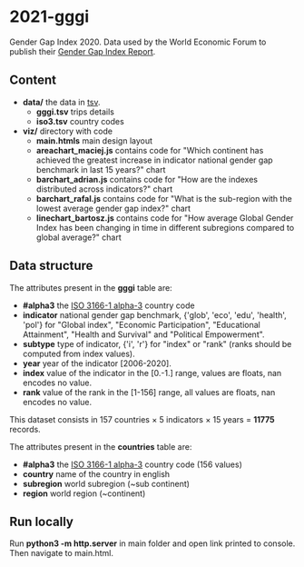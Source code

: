 # 2021-gggi

Gender Gap Index 2020.
Data used by the World Economic Forum to publish their [Gender Gap Index Report](https://reports.weforum.org/global-gender-gap-report-2020/the-global-gender-gap-index-2020/).

## Content

* **data/** the data in [tsv](https://bl.ocks.org/mbostock/3305937).
	* **gggi.tsv** trips details
	* **iso3.tsv** country codes
* **viz/** directory with code
	* **main.htmls** main design layout 
	* **areachart_maciej.js** contains code for "Which continent has achieved the greatest increase in indicator national gender gap benchmark in last 15 years?" chart
	* **barchart_adrian.js** contains code for "How are the indexes distributed across indicators?" chart
	* **barchart_rafal.js** contains code for "What is the sub-region with the lowest average gender gap index?" chart
	* **linechart_bartosz.js** contains code for "How average Global Gender Index has been changing in time in different subregions compared to global average?" chart 

## Data structure

The attributes present in the **gggi** table are:

* **#alpha3** the [ISO 3166-1 alpha-3](https://en.wikipedia.org/wiki/ISO_3166-1_alpha-3) country code
* **indicator** national gender gap benchmark, {'glob', 'eco', 'edu', 'health', 'pol'} for "Global index", "Economic Participation", "Educational Attainment", "Health and Survival" and "Political Empowerment".
* **subtype** type of indicator, {'i', 'r'} for "index" or "rank" (ranks should be computed from index values).
* **year** year of the indicator [2006-2020].
* **index** value of the indicator in the [0.-1.] range, values are floats, nan encodes no value.
* **rank** value of the rank in the [1-156] range, all values are floats, nan encodes no value.

This dataset consists in 157 countries × 5 indicators × 15 years ️= **11775** records.


The attributes present in the **countries** table are:

* **#alpha3** the [ISO 3166-1 alpha-3](https://en.wikipedia.org/wiki/ISO_3166-1_alpha-3) country code (156 values)
* **country** name of the country in english
* **subregion** world subregion (~sub continent)
* **region** world region (~continent)

## Run locally

Run **python3 -m http.server** in main folder and open link printed to console. Then navigate to main.html.
